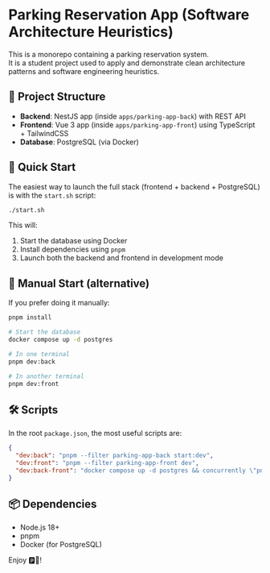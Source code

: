# Parking Reservation App (Software Architecture Heuristics)

This is a monorepo containing a parking reservation system.  
It is a student project used to apply and demonstrate clean architecture patterns and software engineering heuristics.

## 🧠 Project Structure

- **Backend**: NestJS app (inside `apps/parking-app-back`) with REST API
- **Frontend**: Vue 3 app (inside `apps/parking-app-front`) using TypeScript + TailwindCSS
- **Database**: PostgreSQL (via Docker)

## 🚀 Quick Start

The easiest way to launch the full stack (frontend + backend + PostgreSQL) is with the `start.sh` script:

```bash
./start.sh
```

This will:

1. Start the database using Docker
2. Install dependencies using `pnpm`
3. Launch both the backend and frontend in development mode

## 🔧 Manual Start (alternative)

If you prefer doing it manually:

```bash
pnpm install

# Start the database
docker compose up -d postgres

# In one terminal
pnpm dev:back

# In another terminal
pnpm dev:front
```

## 🛠️ Scripts

In the root `package.json`, the most useful scripts are:

```json
{
  "dev:back": "pnpm --filter parking-app-back start:dev",
  "dev:front": "pnpm --filter parking-app-front dev",
  "dev:back-front": "docker compose up -d postgres && concurrently \"pnpm dev:back\" \"pnpm dev:front\""
}
```

## 📦 Dependencies

- Node.js 18+
- pnpm
- Docker (for PostgreSQL)

Enjoy 🅿️🚗!
